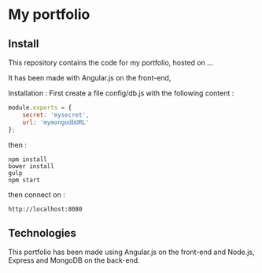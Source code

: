 # My portfolio

## Install

This repository contains the code for my portfolio, hosted on ...

It has been made with Angular.js on the front-end,

Installation :
First create a file config/db.js with the following content :
```javascript
module.exports = {
    secret: 'mysecret',
    url: 'mymongodbURL'
};
```
then :
```
npm install
bower install
gulp
npm start
```

then connect on :
```
http://localhost:8080
```

## Technologies

This portfolio has been made using Angular.js on the front-end and Node.js, Express and MongoDB on the back-end.
